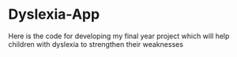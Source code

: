 # Dyslexia-App
Here is the code for developing my final year project which will help children with dyslexia to strengthen their weaknesses
